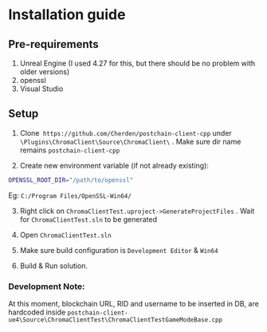 
# Installation guide


## Pre-requirements

1. Unreal Engine (I used 4.27 for this, but there should be no problem with older versions)
2. openssl
3. Visual Studio

  

## Setup

1. Clone` https://github.com/Cherden/postchain-client-cpp` under `\Plugins\ChromaClient\Source\ChromaClient\` .
Make sure dir name remains `postchain-client-cpp`

2. Create new environment variable (if not already existing):

```sh
OPENSSL_ROOT_DIR="/path/to/openssl"
```
Eg: `C:/Program Files/OpenSSL-Win64/`

3. Right click on `ChromaClientTest.uproject->GenerateProjectFiles` . Wait for `ChromaClientTest.sln` to be generated

5. Open `ChromaClientTest.sln`
6. Make sure build configuration is `Development Editor`  & `Win64`	
7. Build & Run solution.

### Development Note: 
At this moment, blockchain URL, RID and username to be inserted in DB, are hardcoded inside `postchain-client-ue4\Source\ChromaClientTest\ChromaClientTestGameModeBase.cpp`